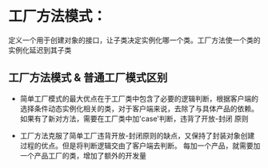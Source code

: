 # 工厂方法模式：
定义一个用于创建对象的接口，让子类决定实例化哪一个类。工厂方法使一个类的实例化延迟到其子类

## 工厂方法模式 & 普通工厂模式区别
- 简单工厂模式的最大优点在于工厂类中包含了必要的逻辑判断，根据客户端的选择条件动态实例化相关的类，对于客户端来说，去除了与具体产品的依赖。
如果有了新对方法，需要在工厂类中加'case'判断，违背了开放-封闭 原则

- 工厂方法克服了简单工厂违背开放-封闭原则的缺点，又保持了封装对象创建过程的优点。但是将判断逻辑交由了客户端去判断。
每加一个产品，就需要加一个产品工厂的类，增加了额外的开发量

